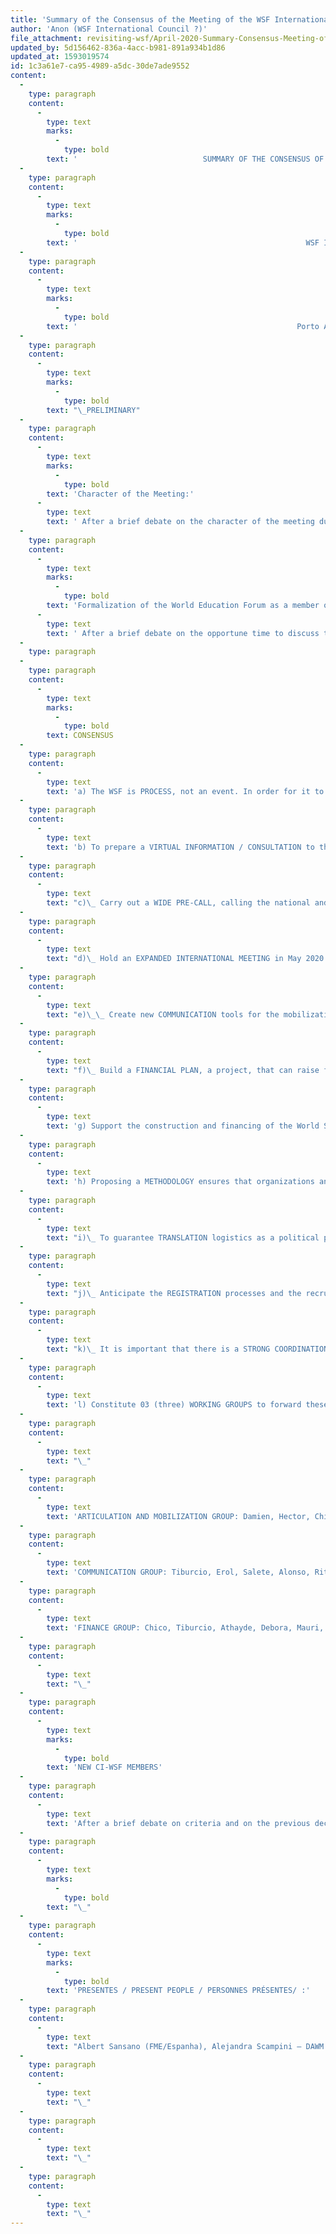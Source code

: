 ```yaml
---
title: 'Summary of the Consensus of the Meeting of the WSF International Council, Porto Alegre, January 25 and 26 2020'
author: 'Anon (WSF International Council ?)'
file_attachment: revisiting-wsf/April-2020-Summary-Consensus-Meeting-of-the-WSF-International-Council.pdf
updated_by: 5d156462-836a-4acc-b981-891a934b1d86
updated_at: 1593019574
id: 1c3a61e7-ca95-4989-a5dc-30de7ade9552
content:
  -
    type: paragraph
    content:
      -
        type: text
        marks:
          -
            type: bold
        text: '                            SUMMARY OF THE CONSENSUS OF THE MEETING OF THE'
  -
    type: paragraph
    content:
      -
        type: text
        marks:
          -
            type: bold
        text: '                                                   WSF INTERNATIONAL COUNCIL'
  -
    type: paragraph
    content:
      -
        type: text
        marks:
          -
            type: bold
        text: '                                                 Porto Alegre, 25 and 26/01/2020'
  -
    type: paragraph
    content:
      -
        type: text
        marks:
          -
            type: bold
        text: "\_PRELIMINARY"
  -
    type: paragraph
    content:
      -
        type: text
        marks:
          -
            type: bold
        text: 'Character of the Meeting:'
      -
        type: text
        text: ' After a brief debate on the character of the meeting due to the quorum, it was agreed that the meeting is representative because it brings together 22 IC organizations. Despite this, it will seek consensus decisions. If there is no consensus, or if there are major disagreements, the other members of the IC will be consulted on the referrals before being referred to.'
  -
    type: paragraph
    content:
      -
        type: text
        marks:
          -
            type: bold
        text: 'Formalization of the World Education Forum as a member of the CI:'
      -
        type: text
        text: ' After a brief debate on the opportune time to discuss the inclusion of new organizations to be included in the CI-WSF, it was decided by consensus that the World Education Forum is incorporated as a full member of the CI-WSF and the other inclusion proposals will be discussed as the last item on the agenda.'
  -
    type: paragraph
  -
    type: paragraph
    content:
      -
        type: text
        marks:
          -
            type: bold
        text: CONSENSUS
  -
    type: paragraph
    content:
      -
        type: text
        text: 'a) The WSF is PROCESS, not an event. In order for it to be an international process, the International Council has to be committed and engaged in this process. It is also necessary to relearn how to make democracy, realizing new models of organization, functioning and truly participatory methodologies;'
  -
    type: paragraph
    content:
      -
        type: text
        text: 'b) To prepare a VIRTUAL INFORMATION / CONSULTATION to the members of the International Council on the progress of this meeting;'
  -
    type: paragraph
    content:
      -
        type: text
        text: "c)\_ Carry out a WIDE PRE-CALL, calling the national and thematic collectives that work in the WSF processes and all the networks and movements that are in the process of resisting, suggesting the date from January 26 to 30, 2021; The mobilization for the WSF Mexico should provide for activities at the Panamazonian Social Forum in Mocôa / Colombia, at the World Social Forum on Transforming Economies in Barcelona / Spain FOSPA and a meeting in Barcelona at the WSFET that could be Europe's regional moment. In Asia and Africa they are also expected to hold at least one convocation meeting."
  -
    type: paragraph
    content:
      -
        type: text
        text: "d)\_ Hold an EXPANDED INTERNATIONAL MEETING in May 2020 in Mexico or in June 2020 in Barcelona that involves the main international organizations with representation, ensuring the widening of participation in the process of mobilization and preparation of the next World Social Forum. After this meeting, the CONVOCATION of the World Social Forum 2021 must be made."
  -
    type: paragraph
    content:
      -
        type: text
        text: "e)\_\_ Create new COMMUNICATION tools for the mobilization and articulation process and also take advantage of the existing communication tools;"
  -
    type: paragraph
    content:
      -
        type: text
        text: "f)\_ Build a FINANCIAL PLAN, a project, that can raise funds for this minimum structure;"
  -
    type: paragraph
    content:
      -
        type: text
        text: 'g) Support the construction and financing of the World Social Network for Debates.'
  -
    type: paragraph
    content:
      -
        type: text
        text: 'h) Proposing a METHODOLOGY ensures that organizations and movements have the capacity to manifest themselves culturally, and we have to guarantee diversity. It would be interesting to exchange methodologies from thematic and regional forums; the Panamazonian Social Forum is looking for methodologies, and other sectorized debates, articulations with other regions, etc;'
  -
    type: paragraph
    content:
      -
        type: text
        text: "i)\_ To guarantee TRANSLATION logistics as a political priority to guarantee the inclusion of all and all dialogue processes;"
  -
    type: paragraph
    content:
      -
        type: text
        text: "j)\_ Anticipate the REGISTRATION processes and the recruitment of VOLUNTEERS;"
  -
    type: paragraph
    content:
      -
        type: text
        text: "k)\_ It is important that there is a STRONG COORDINATION that takes care of the whole process of preparation, mobilization and realization of the WSF 2021."
  -
    type: paragraph
    content:
      -
        type: text
        text: 'l) Constitute 03 (three) WORKING GROUPS to forward these consensus proposals: Articulation and Mobilization WG, Finance WG and Communication WG'
  -
    type: paragraph
    content:
      -
        type: text
        text: "\_"
  -
    type: paragraph
    content:
      -
        type: text
        text: 'ARTICULATION AND MOBILIZATION GROUP: Damien, Hector, Chico, Debora, Mohamed, Bartira, Liege, Flora, Pantoja, Alessia, Romulo, Rita, Rosy, Armando, Aziz, Francine, Pierre, Cilene, Alejandra, Oscar, Mauri'
  -
    type: paragraph
    content:
      -
        type: text
        text: 'COMMUNICATION GROUP: Tiburcio, Erol, Salete, Alonso, Rita, Rosy, Pierre, Norma, Albert, Leo'
  -
    type: paragraph
    content:
      -
        type: text
        text: 'FINANCE GROUP: Chico, Tiburcio, Athayde, Debora, Mauri, Flora, Salete, Hugo, Francisco'
  -
    type: paragraph
    content:
      -
        type: text
        text: "\_"
  -
    type: paragraph
    content:
      -
        type: text
        marks:
          -
            type: bold
        text: 'NEW CI-WSF MEMBERS'
  -
    type: paragraph
    content:
      -
        type: text
        text: 'After a brief debate on criteria and on the previous decisions of the CI-WSF, it was agreed by consensus to include the Latinidad Network and the Panamazonian Social Forum as effective members of the WSF International Council. As for Intersindical, there was no consensus to remain in the discussion.'
  -
    type: paragraph
    content:
      -
        type: text
        marks:
          -
            type: bold
        text: "\_"
  -
    type: paragraph
    content:
      -
        type: text
        marks:
          -
            type: bold
        text: 'PRESENTES / PRESENT PEOPLE / PERSONNES PRÉSENTES/ :'
  -
    type: paragraph
    content:
      -
        type: text
        text: "Albert Sansano (FME/Espanha), Alejandra Scampini – DAWM – Uruguay, Alessia Dro (Kurdish Netwoor/Kurdistão), Alonso González del Alcazar\_ (Conexión Vida / Perú), Anne Sena (UNISOL Brasil), Armando De Negri(FSMSSS), Athayde Mota (Ibase), Bartiria Lima (AIH), Carlos Tiburcio (Ciranda), Carminada / FSM Canadá, Catalina Revoballo Pordo de La Clandestina Parnhesia – Colombia, Chico Whitaker (CBJP), Débora Rodrigues (Abong), Demian de la Asociación Vida Brasil parte de ABONG y del Colectivo Bahiano del FSM- Brasil, Erol Polak (Kurdish Netwook/Kurdistão), Flora Lassance (CTB Brasil), Florencia Guarch (Observadora), Francine Mestrum (CEDRI/Belgica), Hector de La Cueva (ASC/NCT México), Horacio soy de Movimiento Popular de Salud en Argentina – Observador, Hugo Braun (ATTAC/Alemanha), Leo Gabriel – Euro marchas – Austria, Liége Rocha (UBM/FEDIM), Markus Brun (CIDSE/Suiza), Matheus Fiorentini (ANPG/OCLAE), Mauri Cruz de ABONG – Brasil, Miroslav Prokes (Prague Sprink2/República Tcheca), Norma Fernandez (UPMS/Argentina), Odeb Grajew de CIVES / Oxfam – Brasil, Orlando Vitor de Parritesia – Brasil, Óscar González – UACM – México / Col Facilitador Mexicano, Pedro de ABONG, Pierre George de CARITAS International – Francia, Quintino Severo (CUT Brasil), Raimunda Oliveira (CEAAL Brasil), Rhali Aziz (FSMagreb/Marrocos), Rita Freire (Ciranda), Rogério Pantoja (CUT Brasil), Rosa Zúñiga (CEAAL LAC / México) Salete L. V. Camba de CLACSO – Brasil, Selenir Kraubauer (Forum Mundial de Teologia e Libertação), Teivo – Canadá, Tinho Severo – CUT Brasil, Wenderson Gasparoto (UNISOL Brasil)."
  -
    type: paragraph
    content:
      -
        type: text
        text: "\_"
  -
    type: paragraph
    content:
      -
        type: text
        text: "\_"
  -
    type: paragraph
    content:
      -
        type: text
        text: "\_"
---
```


